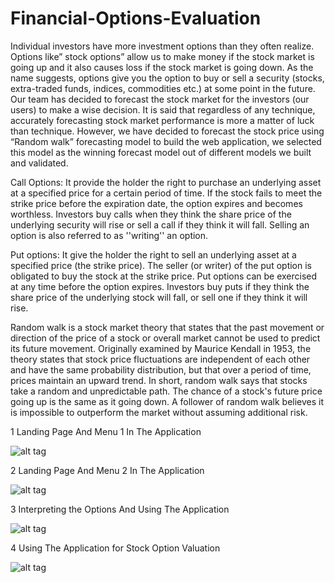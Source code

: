 # Financial-Options-Evaluation

Individual investors have more investment options than they often realize. Options like” stock options” allow us to make money if the stock market is going up and it also causes loss if the stock market is going down. As the name suggests, options give you the option to buy or sell a security (stocks, extra-traded funds, indices, commodities etc.) at some point in the future. Our team has decided to forecast the stock market for the investors (our users) to make a wise decision. It is said that regardless of any technique, accurately forecasting stock market performance is more a matter of luck than technique. However,  we have decided to forecast the stock price using “Random walk” forecasting model to build the web application, we selected this model as the winning forecast model out of different models we built and validated.

Call Options: It provide the holder the right to purchase an underlying asset at a specified price for a certain period of time. If the stock fails to meet the strike price before the expiration date, the option expires and becomes worthless. Investors buy calls when they think the share price of the underlying security will rise or sell a call if they think it will fall. Selling an option is also referred to as ''writing'' an option.

Put options: It give the holder the right to sell an underlying asset at a specified price (the strike price). The seller (or writer) of the put option is obligated to buy the stock at the strike price. Put options can be exercised at any time before the option expires. Investors buy puts if they think the share price of the underlying stock will fall, or sell one if they think it will rise.

Random walk is a stock market theory that states that the past movement or direction of the price of a stock or overall market cannot be used to predict its future movement. Originally examined by Maurice Kendall in 1953, the theory states that stock price fluctuations are independent of each other and have the same probability distribution, but that over a period of time, prices maintain an upward trend. In short, random walk says that stocks take a random and unpredictable path. The chance of a stock's future price going up is the same as it going down. A follower of random walk believes it is impossible to outperform the market without assuming additional risk.




1 Landing Page And Menu 1 In The Application

![alt tag](https://cloud.githubusercontent.com/assets/19517513/20689286/a379a97c-b592-11e6-8032-5d8b485082f8.png)


2 Landing Page And Menu 2 In The Application

![alt tag](https://cloud.githubusercontent.com/assets/19517513/20689288/a3811144-b592-11e6-907f-502e7df1b2cc.png)


3 Interpreting the Options And Using The Application

![alt tag](https://cloud.githubusercontent.com/assets/19517513/20689287/a37e3014-b592-11e6-9753-166240576cbb.PNG)


4 Using The Application for Stock Option Valuation

![alt tag](https://cloud.githubusercontent.com/assets/19517513/20689285/a3716564-b592-11e6-91f9-016f27e71dc1.png)
